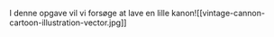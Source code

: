 I denne opgave vil vi forsøge at lave en lille kanon![[vintage-cannon-cartoon-illustration-vector.jpg]]
